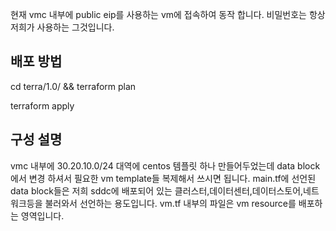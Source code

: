 현재 vmc 내부에 public eip를 사용하는 vm에 접속하여 동작 합니다.
비밀번호는 항상 저희가 사용하는 그것입니다.

## 배포 방법
cd terra/1.0/ && terraform plan

terraform apply 


## 구성 설명
vmc 내부에 30.20.10.0/24 대역에 centos 템플릿 하나 만들어두었는데 
data block에서 변경 하셔서 필요한 vm template들 복제해서 쓰시면 됩니다.
main.tf에 선언된 data block들은 저희 sddc에 배포되어 있는 클러스터,데이터센터,데이터스토어,네트워크등을 불러와서 선언하는 용도입니다.
vm.tf 내부의 파일은 vm resource를 배포하는 영역입니다.


